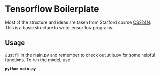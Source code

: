 # Tensorflow Boilerplate

Most of the structure and ideas are taken from Stanford course [CS224N](http://web.stanford.edu/class/cs224n/). This is a basic structure to write tensorflow programs.

## Usage
Just fill in the main.py and remember to check out utils.py for some helpful functions. To run the model, use 

**``python main.py``**